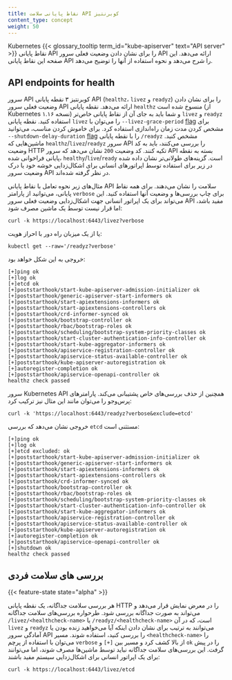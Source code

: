 ```yaml
---
title: نقاط پایانی سلامت API کوبرنتیز
content_type: concept
weight: 50
---
```


<!-- overview -->
Kubernetes {{< glossary_tooltip term_id="kube-apiserver" text="API server" >}} نقاط پایانی API را برای نشان دادن وضعیت فعلی سرور API ارائه می‌دهد.
این صفحه این نقاط پایانی API را شرح می‌دهد و نحوه استفاده از آنها را توضیح می‌دهد.
<!-- body -->

## API endpoints for health

سرور API کوبرنتیز ۳ نقطه پایانی API (`healthz`، `livez` و `readyz`) را برای نشان دادن وضعیت فعلی سرور API ارائه می‌دهد. نقطه پایانی `healthz` منسوخ شده است (از Kubernetes نسخه ۱.۱۶) و شما باید به جای آن از نقاط پایانی خاص‌تر `livez` و `readyz` استفاده کنید.
نقطه پایانی `livez` را می‌توان با `--livez-grace-period` [flag](/docs/reference/command-line-tools-reference/kube-apiserver) برای مشخص کردن مدت زمان راه‌اندازی استفاده کرد.
برای خاموش کردن مناسب، می‌توانید `--shutdown-delay-duration` [flag](/docs/reference/command-line-tools-reference/kube-apiserver) را با نقطه پایانی `/readyz` مشخص کنید. ماشین‌هایی که `healthz`/`livez`/`readyz` سرور API را بررسی می‌کنند، باید به کد وضعیت HTTP تکیه کنند. کد وضعیت `200` نشان می‌دهد که سرور API بسته به نقطه پایانی فراخوانی شده، `healthy`/`live`/`ready` است.
گزینه‌های طولانی‌تر نشان داده شده در زیر برای استفاده توسط اپراتورهای انسانی برای اشکال‌زدایی خوشه خود یا درک وضعیت سرور API در نظر گرفته شده‌اند.

مثال‌های زیر نحوه تعامل با نقاط پایانی API سلامت را نشان می‌دهند.
برای همه نقاط پایانی، می‌توانید از پارامتر `verbose` برای چاپ بررسی‌ها و وضعیت آنها استفاده کنید.
این می‌تواند برای یک اپراتور انسانی جهت اشکال‌زدایی وضعیت فعلی سرور API مفید باشد، اما قرار نیست توسط یک ماشین مصرف شود:

```shell
curl -k https://localhost:6443/livez?verbose
```

یا از یک میزبان راه دور با احراز هویت:

```shell
kubectl get --raw='/readyz?verbose'
```

خروجی به این شکل خواهد بود:

    [+]ping ok
    [+]log ok
    [+]etcd ok
    [+]poststarthook/start-kube-apiserver-admission-initializer ok
    [+]poststarthook/generic-apiserver-start-informers ok
    [+]poststarthook/start-apiextensions-informers ok
    [+]poststarthook/start-apiextensions-controllers ok
    [+]poststarthook/crd-informer-synced ok
    [+]poststarthook/bootstrap-controller ok
    [+]poststarthook/rbac/bootstrap-roles ok
    [+]poststarthook/scheduling/bootstrap-system-priority-classes ok
    [+]poststarthook/start-cluster-authentication-info-controller ok
    [+]poststarthook/start-kube-aggregator-informers ok
    [+]poststarthook/apiservice-registration-controller ok
    [+]poststarthook/apiservice-status-available-controller ok
    [+]poststarthook/kube-apiserver-autoregistration ok
    [+]autoregister-completion ok
    [+]poststarthook/apiservice-openapi-controller ok
    healthz check passed

سرور Kubernetes API همچنین از حذف بررسی‌های خاص پشتیبانی می‌کند.
پارامترهای پرس‌وجو را می‌توان مانند این مثال نیز ترکیب کرد:

```shell
curl -k 'https://localhost:6443/readyz?verbose&exclude=etcd'
```

خروجی نشان می‌دهد که بررسی `etcd` مستثنی است:

    [+]ping ok
    [+]log ok
    [+]etcd excluded: ok
    [+]poststarthook/start-kube-apiserver-admission-initializer ok
    [+]poststarthook/generic-apiserver-start-informers ok
    [+]poststarthook/start-apiextensions-informers ok
    [+]poststarthook/start-apiextensions-controllers ok
    [+]poststarthook/crd-informer-synced ok
    [+]poststarthook/bootstrap-controller ok
    [+]poststarthook/rbac/bootstrap-roles ok
    [+]poststarthook/scheduling/bootstrap-system-priority-classes ok
    [+]poststarthook/start-cluster-authentication-info-controller ok
    [+]poststarthook/start-kube-aggregator-informers ok
    [+]poststarthook/apiservice-registration-controller ok
    [+]poststarthook/apiservice-status-available-controller ok
    [+]poststarthook/kube-apiserver-autoregistration ok
    [+]autoregister-completion ok
    [+]poststarthook/apiservice-openapi-controller ok
    [+]shutdown ok
    healthz check passed

## بررسی های سلامت فردی

{{< feature-state state="alpha" >}}

هر بررسی سلامت جداگانه، یک نقطه پایانی HTTP را در معرض نمایش قرار می‌دهد و می‌تواند به صورت جداگانه بررسی شود.
طرحواره بررسی‌های سلامت جداگانه `/livez/<healthcheck-name>` یا `/readyz/<healthcheck-name>` است، که در آن `livez` و `readyz` می‌توانند به ترتیب برای نشان دادن اینکه آیا می‌خواهید زنده بودن یا آمادگی سرور API را بررسی کنید، استفاده شوند.
مسیر `<healthcheck-name>` را می‌توان با استفاده از پرچم `verbose` از بالا کشف کرد و مسیر بین `[+]` و `ok` را در پیش گرفت.
این بررسی‌های سلامت جداگانه نباید توسط ماشین‌ها مصرف شوند، اما می‌توانند برای یک اپراتور انسانی برای اشکال‌زدایی سیستم مفید باشند:

```shell
curl -k https://localhost:6443/livez/etcd
```
